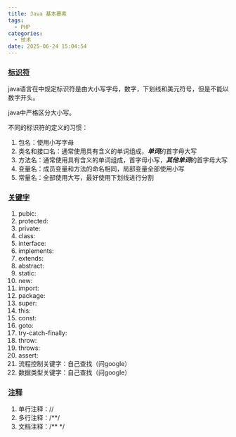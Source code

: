 ```yaml
---
title: Java 基本要素
tags:
  - PHP
categories:
  - 技术
date: 2025-06-24 15:04:54
---
```


### [标识符](#1)

java语言在中规定标识符是由大小写字母，数字，下划线和美元符号，但是不能以数字开头。

java中严格区分大小写。

不同的标识符的定义的习惯：

1. 包名：使用小写字母
2. 类名和接口名：通常使用具有含义的单词组成，***单词***的首字母大写
3. 方法名：通常使用具有含义的单词组成，首字母小写，***其他单词***的首字母大写
4. 变量名：成员变量和方法的命名相同，局部变量全部使用小写
5. 常量名：全部使用大写，最好使用下划线进行分割

### [关键字](#2)

1. pubic:
2. protected:
3. private:
4. class:
5. interface:
6. implements:
7. extends:
8. abstract:
9. static:
10. new:
11. import:
12. package:
13. super:
14. this:
15. const:
16. goto:
17. try-catch-finally:
18. throw:
19. throws:
20. assert:
21. 流程控制关键字：自己查找（问google）
22. 数据类型关键字：自己查找（问google）

### [注释](#3)

1. 单行注释：//
2. 多行注释：/\*\*/
3. 文档注释：/\*\* \*/

